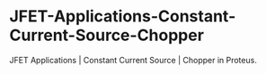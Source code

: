 # JFET-Applications-Constant-Current-Source-Chopper
JFET Applications | Constant Current Source | Chopper in Proteus.
